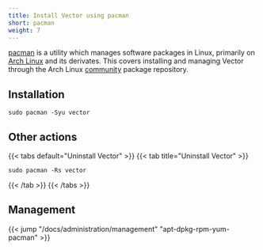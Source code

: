 ```yaml
---
title: Install Vector using pacman
short: pacman
weight: 7
---
```


[pacman] is a utility which manages software packages in Linux, primarily on [Arch Linux] and its derivates. This covers installing and managing Vector through the Arch Linux [community] package repository.

## Installation

```shell
sudo pacman -Syu vector
```

## Other actions

{{< tabs default="Uninstall Vector" >}}
{{< tab title="Uninstall Vector" >}}

```shell
sudo pacman -Rs vector
```

{{< /tab >}}
{{< /tabs >}}

## Management

{{< jump "/docs/administration/management" "apt-dpkg-rpm-yum-pacman" >}}

[pacman]: https://archlinux.org/pacman/
[Arch Linux]: https://archlinux.org/
[community]: https://archlinux.org/packages/community/x86_64/vector/